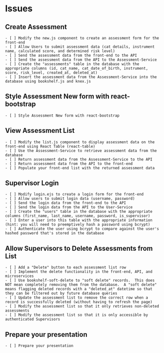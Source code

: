 # Issues

## Create Assessment

    - [ ] Modify the new.js component to create an assessment form for the front-end
    - [ ] Allow Users to submit assessment data (cat details, instrument name, calculated score, and determined risk level)
    - [ ] Send the assessment data from the front-end to the API
    - [ ] Send the assessment data from the API to the Assessment-Service
    - [ ] Create the "assessments" table in the database with the appropriate columns (id, cat_name, cat_date_of_birth, instrument, score, risk_level, created_at, deleted_at)
    - [ ] Insert the assessment data from the Assessment-Service into the database using bookshelf.js and knex.js

## Style Assessment New form with react-bootstrap

    - [ ] Style Assessment New form with react-bootstrap

## View Assessment List

    - [ ] Modify the list.js component to display assessment data on the front-end using React Table (react-table)
    - [ ] Use the Assessment-Service to retrieve assessment data from the database
    - [ ] Return assessment data from the Assessment-Service to the API
    - [ ] Return assessment data from the API to the front-end
    - [ ] Populate your front-end list with the returned assessment data

## Supervisor Login

    - [ ] Modify login.ejs to create a login form for the front-end
    - [ ] Allow users to submit login data (username, password)
    - [ ] Send the login data from the front-end to the API
    - [ ] Send the login data from the API to the User-Service
    - [ ] Create the "users" table in the database with the appropriate columns (first_name, last_name, username, password, is_supervisor)
    - [ ] Enter a user into this table with the appropriate information (hint: you will need to preemptively hash a password using bcrypt)
    - [ ] Authenticate the user using bcrypt to compare against the user's hashed password that's stored in the database

## Allow Supervisors to Delete Assessments from List

    - [ ] Add a "Delete" button to each assessment list row
    - [ ] Implement the delete functionality in the front-end, API, and microservices
    - [ ] Use bookshelf-soft-delete to "soft delete" records.  This does NOT mean completely removing them from the database.  A "soft delete" means flagging deleted records with a "deleted_at" datetime so that they can be filtered out by future database queries
    - [ ] Update the assessment list to remove the correct row when a record is successfully deleted (without having to refresh the page)
    - [ ] Modify the assessment list so that it only retrieves non-deleted assessments
    - [ ] Modify the assessment list so that it is only accessible by authenticated Supervisors

## Prepare your presentation

    - [ ] Prepare your presentation
